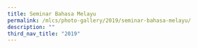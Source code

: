 ```yaml
---
title: Seminar Bahasa Melayu
permalink: /mlcs/photo-gallery/2019/seminar-bahasa-melayu/
description: ""
third_nav_title: "2019"
---
```

